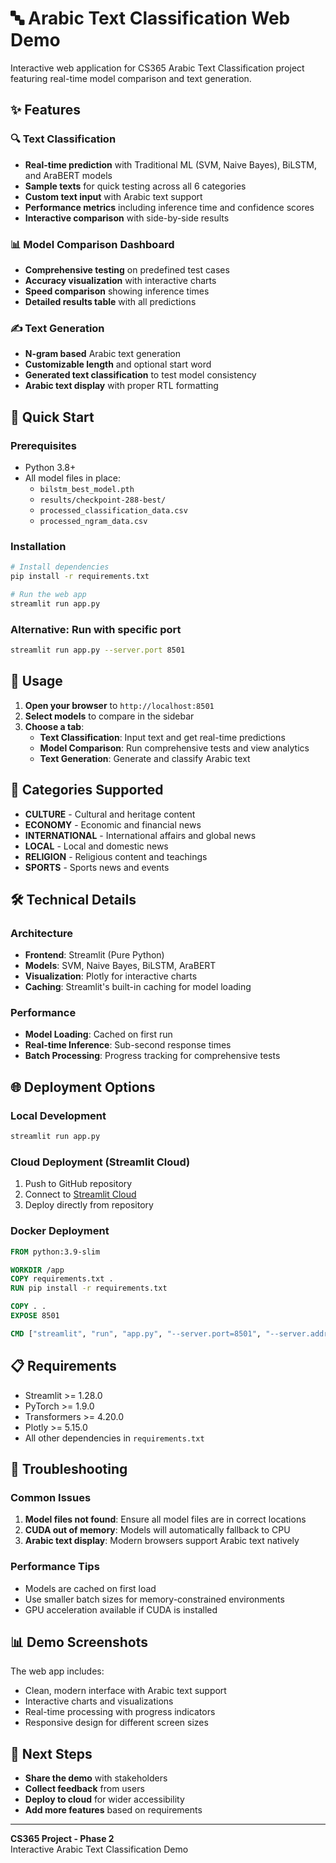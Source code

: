 # 🔤 Arabic Text Classification Web Demo

Interactive web application for CS365 Arabic Text Classification project featuring real-time model comparison and text generation.

## ✨ Features

### 🔍 Text Classification
- **Real-time prediction** with Traditional ML (SVM, Naive Bayes), BiLSTM, and AraBERT models
- **Sample texts** for quick testing across all 6 categories
- **Custom text input** with Arabic text support
- **Performance metrics** including inference time and confidence scores
- **Interactive comparison** with side-by-side results

### 📊 Model Comparison Dashboard
- **Comprehensive testing** on predefined test cases
- **Accuracy visualization** with interactive charts
- **Speed comparison** showing inference times
- **Detailed results table** with all predictions

### ✍️ Text Generation
- **N-gram based** Arabic text generation
- **Customizable length** and optional start word
- **Generated text classification** to test model consistency
- **Arabic text display** with proper RTL formatting

## 🚀 Quick Start

### Prerequisites
- Python 3.8+
- All model files in place:
  - `bilstm_best_model.pth`
  - `results/checkpoint-288-best/`
  - `processed_classification_data.csv`
  - `processed_ngram_data.csv`

### Installation
```bash
# Install dependencies
pip install -r requirements.txt

# Run the web app
streamlit run app.py
```

### Alternative: Run with specific port
```bash
streamlit run app.py --server.port 8501
```

## 📱 Usage

1. **Open your browser** to `http://localhost:8501`
2. **Select models** to compare in the sidebar
3. **Choose a tab**:
   - **Text Classification**: Input text and get real-time predictions
   - **Model Comparison**: Run comprehensive tests and view analytics  
   - **Text Generation**: Generate and classify Arabic text

## 🎯 Categories Supported
- **CULTURE** - Cultural and heritage content
- **ECONOMY** - Economic and financial news
- **INTERNATIONAL** - International affairs and global news
- **LOCAL** - Local and domestic news
- **RELIGION** - Religious content and teachings
- **SPORTS** - Sports news and events

## 🛠️ Technical Details

### Architecture
- **Frontend**: Streamlit (Pure Python)
- **Models**: SVM, Naive Bayes, BiLSTM, AraBERT
- **Visualization**: Plotly for interactive charts
- **Caching**: Streamlit's built-in caching for model loading

### Performance
- **Model Loading**: Cached on first run
- **Real-time Inference**: Sub-second response times
- **Batch Processing**: Progress tracking for comprehensive tests

## 🌐 Deployment Options

### Local Development
```bash
streamlit run app.py
```

### Cloud Deployment (Streamlit Cloud)
1. Push to GitHub repository
2. Connect to [Streamlit Cloud](https://streamlit.io/cloud)
3. Deploy directly from repository

### Docker Deployment
```dockerfile
FROM python:3.9-slim

WORKDIR /app
COPY requirements.txt .
RUN pip install -r requirements.txt

COPY . .
EXPOSE 8501

CMD ["streamlit", "run", "app.py", "--server.port=8501", "--server.address=0.0.0.0"]
```

## 📋 Requirements
- Streamlit >= 1.28.0
- PyTorch >= 1.9.0
- Transformers >= 4.20.0
- Plotly >= 5.15.0
- All other dependencies in `requirements.txt`

## 🔧 Troubleshooting

### Common Issues
1. **Model files not found**: Ensure all model files are in correct locations
2. **CUDA out of memory**: Models will automatically fallback to CPU
3. **Arabic text display**: Modern browsers support Arabic text natively

### Performance Tips
- Models are cached on first load
- Use smaller batch sizes for memory-constrained environments
- GPU acceleration available if CUDA is installed

## 📊 Demo Screenshots

The web app includes:
- Clean, modern interface with Arabic text support
- Interactive charts and visualizations
- Real-time processing with progress indicators
- Responsive design for different screen sizes

## 🎉 Next Steps

- **Share the demo** with stakeholders
- **Collect feedback** from users
- **Deploy to cloud** for wider accessibility
- **Add more features** based on requirements

---

**CS365 Project - Phase 2**  
Interactive Arabic Text Classification Demo 